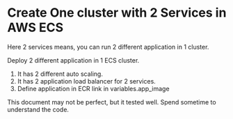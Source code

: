 # Create One cluster with 2 Services in AWS ECS

Here 2 services means, you can run 2 different application in 1 cluster. 

Deploy 2 different application in 1 ECS cluster.

1. It has 2 different auto scaling.
2. It has 2 application load balancer for 2 services. 
3. Define application in ECR link in variables.app_image

This document may not be perfect, but it tested well. Spend sometime to understand the code.